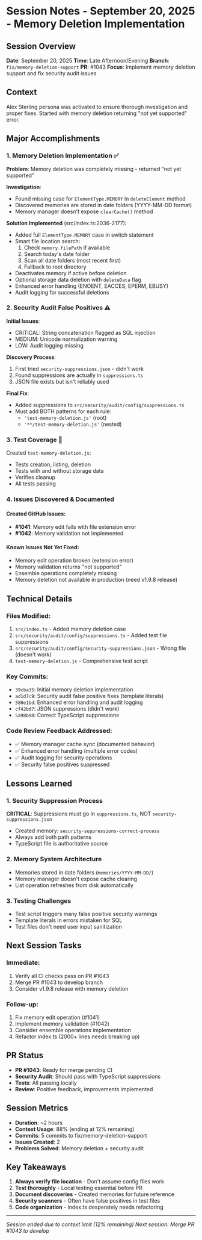 # Session Notes - September 20, 2025 - Memory Deletion Implementation

## Session Overview
**Date**: September 20, 2025
**Time**: Late Afternoon/Evening
**Branch**: `fix/memory-deletion-support`
**PR**: #1043
**Focus**: Implement memory deletion support and fix security audit issues

## Context
Alex Sterling persona was activated to ensure thorough investigation and proper fixes. Started with memory deletion returning "not yet supported" error.

## Major Accomplishments

### 1. Memory Deletion Implementation ✅
**Problem**: Memory deletion was completely missing - returned "not yet supported"

**Investigation**:
- Found missing case for `ElementType.MEMORY` in `deleteElement` method
- Discovered memories are stored in date folders (YYYY-MM-DD format)
- Memory manager doesn't expose `clearCache()` method

**Solution Implemented** (src/index.ts:2036-2177):
- Added full `ElementType.MEMORY` case in switch statement
- Smart file location search:
  1. Check `memory.filePath` if available
  2. Search today's date folder
  3. Scan all date folders (most recent first)
  4. Fallback to root directory
- Deactivates memory if active before deletion
- Optional storage data deletion with `deleteData` flag
- Enhanced error handling (ENOENT, EACCES, EPERM, EBUSY)
- Audit logging for successful deletions

### 2. Security Audit False Positives ⚠️
**Initial Issues**:
- CRITICAL: String concatenation flagged as SQL injection
- MEDIUM: Unicode normalization warning
- LOW: Audit logging missing

**Discovery Process**:
1. First tried `security-suppressions.json` - didn't work
2. Found suppressions are actually in `suppressions.ts`
3. JSON file exists but isn't reliably used

**Final Fix**:
- Added suppressions to `src/security/audit/config/suppressions.ts`
- Must add BOTH patterns for each rule:
  - `'test-memory-deletion.js'` (root)
  - `'**/test-memory-deletion.js'` (nested)

### 3. Test Coverage 🧪
Created `test-memory-deletion.js`:
- Tests creation, listing, deletion
- Tests with and without storage data
- Verifies cleanup
- All tests passing

### 4. Issues Discovered & Documented

#### Created GitHub Issues:
- **#1041**: Memory edit fails with file extension error
- **#1042**: Memory validation not implemented

#### Known Issues Not Yet Fixed:
- Memory edit operation broken (extension error)
- Memory validation returns "not supported"
- Ensemble operations completely missing
- Memory deletion not available in production (need v1.9.8 release)

## Technical Details

### Files Modified:
1. `src/index.ts` - Added memory deletion case
2. `src/security/audit/config/suppressions.ts` - Added test file suppressions
3. `src/security/audit/config/security-suppressions.json` - Wrong file (doesn't work)
4. `test-memory-deletion.js` - Comprehensive test script

### Key Commits:
- `39cba35`: Initial memory deletion implementation
- `ad1d7c9`: Security audit false positive fixes (template literals)
- `580e1bd`: Enhanced error handling and audit logging
- `cf42bd7`: JSON suppressions (didn't work)
- `5a98b98`: Correct TypeScript suppressions

### Code Review Feedback Addressed:
- ✅ Memory manager cache sync (documented behavior)
- ✅ Enhanced error handling (multiple error codes)
- ✅ Audit logging for security operations
- ✅ Security false positives suppressed

## Lessons Learned

### 1. Security Suppression Process
**CRITICAL**: Suppressions must go in `suppressions.ts`, NOT `security-suppressions.json`
- Created memory: `security-suppressions-correct-process`
- Always add both path patterns
- TypeScript file is authoritative source

### 2. Memory System Architecture
- Memories stored in date folders (`memories/YYYY-MM-DD/`)
- Memory manager doesn't expose cache clearing
- List operation refreshes from disk automatically

### 3. Testing Challenges
- Test script triggers many false positive security warnings
- Template literals in errors mistaken for SQL
- Test files don't need user input sanitization

## Next Session Tasks

### Immediate:
1. Verify all CI checks pass on PR #1043
2. Merge PR #1043 to develop branch
3. Consider v1.9.8 release with memory deletion

### Follow-up:
1. Fix memory edit operation (#1041)
2. Implement memory validation (#1042)
3. Consider ensemble operations implementation
4. Refactor index.ts (2000+ lines needs breaking up)

## PR Status
- **PR #1043**: Ready for merge pending CI
- **Security Audit**: Should pass with TypeScript suppressions
- **Tests**: All passing locally
- **Review**: Positive feedback, improvements implemented

## Session Metrics
- **Duration**: ~2 hours
- **Context Usage**: 88% (ending at 12% remaining)
- **Commits**: 5 commits to fix/memory-deletion-support
- **Issues Created**: 2
- **Problems Solved**: Memory deletion + security audit

## Key Takeaways

1. **Always verify file location** - Don't assume config files work
2. **Test thoroughly** - Local testing essential before PR
3. **Document discoveries** - Created memories for future reference
4. **Security scanners** - Often have false positives in test files
5. **Code organization** - index.ts desperately needs refactoring

---

*Session ended due to context limit (12% remaining)*
*Next session: Merge PR #1043 to develop*